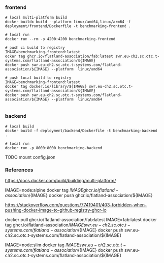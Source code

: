 ### frontend

```shell
# local multi-platform build
docker buildx build --platform linux/amd64,linux/arm64 -f deployment/frontend/Dockerfile -t benchmarking-frontend .

# local run
docker run --rm -p 4200:4200 benchmarking-frontend

# push ci build to registry
IMAGE=benchmarking-frontend:latest
ocker tag ghcr.io/flatland-association/fab:latest swr.eu-ch2.sc.otc.t-systems.com/flatland-association/${IMAGE}
docker push swr.eu-ch2.sc.otc.t-systems.com/flatland-association/${IMAGE} --platform  linux/amd64

# push local build to registry
IMAGE=benchmarking-frontend:latest
docker tag docker.io/library/${IMAGE} swr.eu-ch2.sc.otc.t-systems.com/flatland-association/${IMAGE}
docker push swr.eu-ch2.sc.otc.t-systems.com/flatland-association/${IMAGE} --platform  linux/amd64


```

### backend

```shell
# local build
docker build -f deployment/backend/Dockerfile -t benchmarking-backend .

# local run
docker run -p 8000:8000 benchmarking-backend
```

TODO mount config.json

### References

https://docs.docker.com/build/building/multi-platform/

IMAGE=node:alpine
docker tag ${IMAGE} ghcr.io/flatland-association/${IMAGE}
docker push ghcr.io/flatland-association/${IMAGE}

https://stackoverflow.com/questions/77419401/403-forbidden-when-pushing-docker-image-to-github-registry-ghcr-io

docker pull ghcr.io/flatland-association/fab:latest
IMAGE=fab:latest
docker tag ghcr.io/flatland-association/${IMAGE} swr.eu-ch2.sc.otc.t-systems.com/flatland-association/${IMAGE}
docker push swr.eu-ch2.sc.otc.t-systems.com/flatland-association/${IMAGE}

IMAGE=node:slim
docker tag ${IMAGE} swr.eu-ch2.sc.otc.t-systems.com/flatland-association/${IMAGE}
docker push swr.eu-ch2.sc.otc.t-systems.com/flatland-association/${IMAGE}


